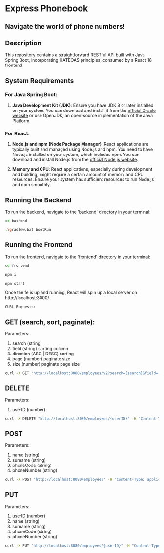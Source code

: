 # Express Phonebook

## Navigate the world of phone numbers!

## Description

This repository contains a straightforward RESTful API built with Java Spring Boot, incorporating HATEOAS principles, consumed by a React 18 frontend


## System Requirements

### For Java Spring Boot:

1. **Java Development Kit (JDK)**: Ensure you have JDK 8 or later installed on your system. You can download and install it from the [official Oracle website](https://www.oracle.com/java/technologies/javase-jdk11-downloads.html) or use OpenJDK, an open-source implementation of the Java Platform.

### For React:

1. **Node.js and npm (Node Package Manager)**: React applications are typically built and managed using Node.js and npm. You need to have Node.js installed on your system, which includes npm. You can download and install Node.js from the [official Node.js website](https://nodejs.org/).

2. **Memory and CPU**: React applications, especially during development and building, might require a certain amount of memory and CPU resources. Ensure your system has sufficient resources to run Node.js and npm smoothly.

## Running the Backend

To run the backend, navigate to the 'backend' directory in your terminal:

```bash
cd backend
```
```bash
.\gradlew.bat bootRun
```

## Running the Frontend

To run the frontend, navigate to the 'frontend' directory in your terminal:

```bash
cd frontend
```

```bash
npm i
```

```bash
npm start
```
Once the fe is up and running, React will spin up a local server on http://localhost:3000/

```bash
CURL Requests:
```
## GET (search, sort, paginate):
Parameters:
1. search (string)
2. field (string) sorting column
3. direction (ASC |  DESC) sorting
4. page (number) paginate size
5. size (number) paginate page size

```bash
curl -X GET "http://localhost:8080/employees/v2?search={search}&field={field}&direction={direction}&size={size}&page={page}" -H "Content-Type: application/json"
```

## DELETE
Parameters:
1. userID (number)

```bash
curl -X DELETE "http://localhost:8080/employees/{userID}" -H "Content-Type: application/json"
```

## POST
Parameters:
1. name (string)
2. surname (string)
3. phoneCode (string)
4. phoneNumber (string)

```bash
curl -X POST "http://localhost:8080/employees" -H "Content-Type: application/json" -d "{\"name\": \"{name}\", \"surname\": \"{surname}\", \"phoneCode\": \"{phoneCode}\", \"phoneNumber\": \"{phoneNumber}\"}"
```

## PUT
Parameters:
1. userID (number)
2. name (string)
3. surname (string)
4. phoneCode (string)
5. phoneNumber (string)

```bash
curl -X PUT "http://localhost:8080/employees/{userID}" -H "Content-Type: application/json" -d "{\"name\": \"{name}\", \"surname\": \"{surname}\", \"phoneCode\": \"{phoneCode}\", \"phoneNumber\": \"{phoneNumber}\"}"
```
